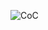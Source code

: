 ![CoC](https://media.discordapp.net/attachments/1007555776996446280/1099066037518999714/troll.png?width=1032&height=1028)
